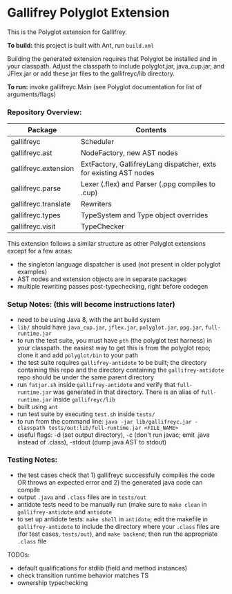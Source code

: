 # Gallifrey Polyglot Extension

This is the Polyglot extension for Gallifrey.

**To build:** this project is built with Ant, run `build.xml`

Building the generated extension requires that Polyglot be installed and in your
classpath.  Adjust the classpath to include polyglot.jar, java_cup.jar, and JFlex.jar or add these jar files to the gallifreyc/lib directory.

**To run:** invoke gallifreyc.Main (see Polyglot documentation for list of arguments/flags)

### Repository Overview:

| Package                | Contents                                                      |
|------------------------|---------------------------------------------------------------|
| gallifreyc             | Scheduler                                                     |
| gallifreyc.ast         | NodeFactory, new AST nodes                                    |
| gallifreyc.extension   | ExtFactory, GallifreyLang dispatcher, exts for existing AST nodes  |
| gallifreyc.parse       | Lexer (.flex) and Parser (.ppg compiles to .cup)              |
| gallifreyc.translate   | Rewriters                                                     |
| gallifreyc.types       | TypeSystem and Type object overrides                          |
| gallifreyc.visit       | TypeChecker                                                   |

This extension follows a similar structure as other Polyglot extensions except for a few areas:
- the singleton language dispatcher is used (not present in older polyglot examples)
- AST nodes and extension objects are in separate packages
- multiple rewriting passes post-typechecking, right before codegen

### Setup Notes: (this will become instructions later)
- need to be using Java 8, with the ant build system
- `lib/` should have `java_cup.jar`, `jflex.jar`, `polyglot.jar`, `ppg.jar`, `full-runtime.jar`
- to run the test suite, you must have `pth` (the polyglot test harness) in your classpath. the easiest way to get this is from the polyglot repo; clone it and add `polyglot/bin` to your path
- the test suite requires `gallifrey-antidote` to be built; the directory containing this repo and the directory containing the `gallifrey-antidote` repo should be under the same parent directory
- run `fatjar.sh` inside `gallifrey-antidote` and verify that `full-runtime.jar` was generated in that directory. There is an alias of `full-runtime.jar` inside `gallifreyc/lib`
- built using `ant`
- run test suite by executing `test.sh` inside `tests/`
- to run from the command line:
`java -jar lib/gallifreyc.jar -classpath tests/out:lib/full-runtime.jar <FILE_NAME>`
- useful flags: -d (set output directory), -c (don't run javac; emit .java instead of .class), -stdout (dump java AST to stdout)

### Testing Notes:
- the test cases check that 1) gallifreyc successfully compiles the code OR throws an expected error and 2) the generated java code can compile
- output `.java` and `.class` files are in `tests/out`
- antidote tests need to be manually run (make sure to `make clean` in `gallifrey-antidote` and `antidote`
- to set up antidote tests: `make shell` in `antidote`; edit the makefile in `gallifrey-antidote` to include the directory where your `.class` files are (for test cases, `tests/out`), and `make backend`; then run the appropriate `.class` file

TODOs:
- default qualifications for stdlib (field and method instances)
- check transition runtime behavior matches TS
- ownership typechecking







